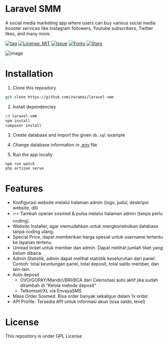 # Laravel SMM

A social media marketing app where users can buy various social media booster services like Instagram followers, Youtube subscribers, Twitter likes, and many more.


[![tag](https://img.shields.io/github/tag/zuramai/laravel-smm.svg)](https://github.com/zuramai/laravel-smm) [![License: MIT](https://img.shields.io/badge/License-GPL-blue.svg)](https://github.com/zuramai/laravel-smm/blob/master/LICENSE) [![Issue](https://img.shields.io/github/issues/zuramai/laravel-smm)](https://img.shields.io/github/issues/zuramai/laravel-smm) [![Forks](https://img.shields.io/github/forks/zuramai/laravel-smm)](https://img.shields.io/github/forks/zuramai/laravel-smm) [![Stars](https://img.shields.io/github/stars/zuramai/laravel-smm)](https://img.shields.io/github/stars/zuramai/laravel-smm)

![image](https://user-images.githubusercontent.com/45036724/177029755-a54a7980-4ebd-4edb-801a-94b0fb4fd00a.png)

# Installation

1. Clone this repository
```bash
git clone https://github.com/zuramai/laravel-smm
```
2. Install dependencies
```bash
cd laravel-smm
npm install
composer install
```

3. Create database and import the given `db.sql` example

4. Change database information in [.env](https://github.com/zuramai/laravel-smm/blob/master/.env) file

5. Run the app locally
```
npm run watch
php artisan serve
```


# Features

- Konfigurasi website melalui halaman admin (logo, judul, deskripsi website, dll)
- 🔥⭐ Tambah operan sosmed & pulsa melalui halaman admin (tanpa perlu coding).
- Website Installer, agar memudahkan untuk mengkoneksikan database tanpa coding ulang.
- Special Price, dapat memberikan harga spesial untuk username tertentu ke layanan tertenu.
- Unread ticket untuk member dan admin. Dapat melihat jumlah tiket yang belum dibaca.
- Admin Statistik, admin dapat melihat statistik keseluruhan dari panel. Contoh: total keuntungan panel, total deposit, total saldo member, dan lain-lain.
- Auto deposit 
    - OVO/GOPAY/Mandiri/BRI/BCA dari Cekmutasi auto aktif jika sudah ditambah di “Kelola metode deposit”
    - Telkomsel/XL via EnvayaSMS
- Mass Order Sosmed. Bisa order banyak sekaligus dalam 1x order.
- API Profile. Tersedia API untuk informasi akun (sisa saldo, level)


# License

This repository is under GPL License
